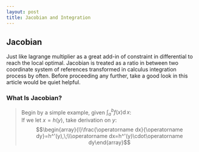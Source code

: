 ```yaml
---
layout: post
title: Jacobian and Integration
---
```


## Jacobian
<p class="message">
Just like lagrange multiplier as a great add-in of constraint in differential to reach the local optimal.  Jacobian is treated as a ratio in between two coordinate system of references transformed in calculus integration process by often.  
Before proceeding any further, take a good look in this article would be quiet helpful.
</p>

### What Is Jacobian?
>Begin by a simple example, given $\int_a^bf(x)\operatorname dx$:  
>If we let $x=h(y)$, take derivation on $y$:  
$$\begin{array}{l}\frac{\operatorname dx}{\operatorname dy}=h^'(y),\;\\\operatorname dx=h^'(y)\cdot\operatorname dy\end{array}$$


